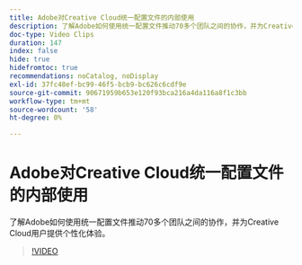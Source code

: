 ```yaml
---
title: Adobe对Creative Cloud统一配置文件的内部使用
description: 了解Adobe如何使用统一配置文件推动70多个团队之间的协作，并为Creative Cloud用户提供个性化体验。
doc-type: Video Clips
duration: 147
index: false
hide: true
hidefromtoc: true
recommendations: noCatalog, noDisplay
exl-id: 37fc48ef-bc99-46f5-bcb9-bc626c6cdf9e
source-git-commit: 90671959b653e120f93bca216a4da116a8f1c3bb
workflow-type: tm+mt
source-wordcount: '58'
ht-degree: 0%

---
```


# Adobe对Creative Cloud统一配置文件的内部使用

了解Adobe如何使用统一配置文件推动70多个团队之间的协作，并为Creative Cloud用户提供个性化体验。

<!-- 62_S655_3442541_146_adobes-internal-use-of-unified-profiles-for-creative-cloud -->
>[!VIDEO](https://video.tv.adobe.com/v/3458283/?learn=on&enablevpops=true)
